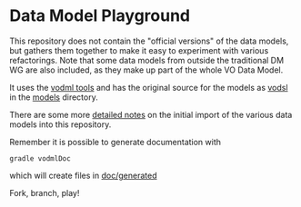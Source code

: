 Data Model Playground
=====================

This repository does not contain the "official versions" of the data models, 
but gathers them together to make it easy to experiment with various 
refactorings. Note that some data models from outside the traditional DM WG are also included, as they make up part of the whole VO Data Model. 

It uses the [vodml tools](https://github.com/ivoa/vo-dml/blob/master/tools/ReadMe.md) and has the original source for the models as [vodsl](https://www.ivoa.net/documents/Notes/VODSL/index.html) in the [models](./models) directory.

There are some more [detailed notes](DataModels.md) on the initial import of the various data models into this repository.

Remember it is possible to generate documentation with  

```shell
gradle vodmlDoc
```
which will create files in [doc/generated](doc/generated)

Fork, branch, play!